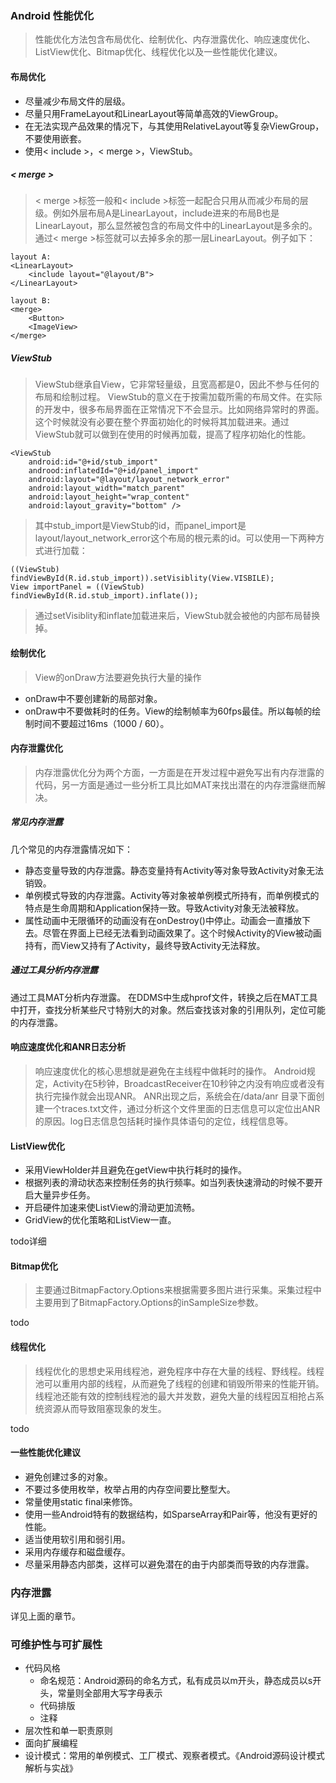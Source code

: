 ### Android 性能优化

> 性能优化方法包含布局优化、绘制优化、内存泄露优化、响应速度优化、ListView优化、Bitmap优化、线程优化以及一些性能优化建议。

#### 布局优化

- 尽量减少布局文件的层级。
- 尽量只用FrameLayout和LinearLayout等简单高效的ViewGroup。
- 在无法实现产品效果的情况下，与其使用RelativeLayout等复杂ViewGroup，不要使用嵌套。
- 使用< include >，< merge >，ViewStub。

##### < merge >

> < merge >标签一般和< include >标签一起配合只用从而减少布局的层级。例如外层布局A是LinearLayout，include进来的布局B也是LinearLayout，那么显然被包含的布局文件中的LinearLayout是多余的。通过< merge >标签就可以去掉多余的那一层LinearLayout。例子如下：

    layout A:
    <LinearLayout>
        <include layout="@layout/B"> 
    </LinearLayout>

    layout B:
    <merge>
        <Button>
        <ImageView>
    </merge>

##### ViewStub

> ViewStub继承自View，它非常轻量级，且宽高都是0，因此不参与任何的布局和绘制过程。
> ViewStub的意义在于按需加载所需的布局文件。在实际的开发中，很多布局界面在正常情况下不会显示。比如网络异常时的界面。这个时候就没有必要在整个界面初始化的时候将其加载进来。通过ViewStub就可以做到在使用的时候再加载，提高了程序初始化的性能。

    <ViewStub
        android:id="@+id/stub_import"
        androod:inflatedId="@+id/panel_import"
        android:layout="@layout/layout_network_error"
        android:layout_width="match_parent"
        android:layout_height="wrap_content"
        android:layout_gravity="bottom" />

> 其中stub_import是ViewStub的id，而panel_import是layout/layout_network_error这个布局的根元素的id。可以使用一下两种方式进行加载：

    ((ViewStub) findViewById(R.id.stub_import)).setVisiblity(View.VISBILE);
    View importPanel = ((ViewStub) findViewById(R.id.stub_import).inflate());

> 通过setVisiblity和inflate加载进来后，ViewStub就会被他的内部布局替换掉。

#### 绘制优化

> View的onDraw方法要避免执行大量的操作

- onDraw中不要创建新的局部对象。
- onDraw中不要做耗时的任务。View的绘制帧率为60fps最佳。所以每帧的绘制时间不要超过16ms（1000 / 60）。

#### 内存泄露优化

> 内存泄露优化分为两个方面，一方面是在开发过程中避免写出有内存泄露的代码，另一方面是通过一些分析工具比如MAT来找出潜在的内存泄露继而解决。

##### 常见内存泄露

几个常见的内存泄露情况如下：

- 静态变量导致的内存泄露。静态变量持有Activity等对象导致Activity对象无法销毁。
- 单例模式导致的内存泄露。Activity等对象被单例模式所持有，而单例模式的特点是生命周期和Application保持一致。导致Activity对象无法被释放。
- 属性动画中无限循环的动画没有在onDestroy()中停止。动画会一直播放下去。尽管在界面上已经无法看到动画效果了。这个时候Activity的View被动画持有，而View又持有了Activity，最终导致Activity无法释放。

##### 通过工具分析内存泄露

通过工具MAT分析内存泄露。
在DDMS中生成hprof文件，转换之后在MAT工具中打开，查找分析某些尺寸特别大的对象。然后查找该对象的引用队列，定位可能的内存泄露。

#### 响应速度优化和ANR日志分析

> 响应速度优化的核心思想就是避免在主线程中做耗时的操作。
> Android规定，Activity在5秒钟，BroadcastReceiver在10秒钟之内没有响应或者没有执行完操作就会出现ANR。
> ANR出现之后，系统会在/data/anr 目录下面创建一个traces.txt文件，通过分析这个文件里面的日志信息可以定位出ANR的原因。log日志信息包括耗时操作具体语句的定位，线程信息等。

#### ListView优化

- 采用ViewHolder并且避免在getView中执行耗时的操作。
- 根据列表的滑动状态来控制任务的执行频率。如当列表快速滑动的时候不要开启大量异步任务。
- 开启硬件加速来使ListView的滑动更加流畅。
- GridView的优化策略和ListView一直。

todo详细

#### Bitmap优化

> 主要通过BitmapFactory.Options来根据需要多图片进行采集。采集过程中主要用到了BitmapFactory.Options的inSampleSize参数。

todo

#### 线程优化

> 线程优化的思想史采用线程池，避免程序中存在大量的线程、野线程。线程池可以重用内部的线程，从而避免了线程的创建和销毁所带来的性能开销。
> 线程池还能有效的控制线程池的最大并发数，避免大量的线程因互相抢占系统资源从而导致阻塞现象的发生。

todo

#### 一些性能优化建议

- 避免创建过多的对象。
- 不要过多使用枚举，枚举占用的内存空间要比整型大。
- 常量使用static final来修饰。
- 使用一些Android特有的数据结构，如SparseArray和Pair等，他没有更好的性能。
- 适当使用软引用和弱引用。
- 采用内存缓存和磁盘缓存。
- 尽量采用静态内部类，这样可以避免潜在的由于内部类而导致的内存泄露。

### 内存泄露

详见上面的章节。

### 可维护性与可扩展性

- 代码风格
    + 命名规范：Android源码的命名方式，私有成员以m开头，静态成员以s开头，常量则全部用大写字母表示
    + 代码排版
    + 注释
- 层次性和单一职责原则
- 面向扩展编程
- 设计模式：常用的单例模式、工厂模式、观察者模式。《Android源码设计模式解析与实战》

